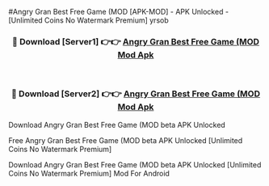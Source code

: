 #Angry Gran Best Free Game (MOD [APK-MOD] - APK Unlocked - [Unlimited Coins No Watermark Premium] yrsob



<div align="center">

<h3>🔴 Download [Server1] 👉👉 <a href="https://momento.my/?title=Angry_Gran_Best_Free_Game_(MOD">Angry Gran Best Free Game (MOD Mod Apk</a></h3><br>

<h3>🔴 Download [Server2] 👉👉 <a href="https://momento.my/?title=Angry_Gran_Best_Free_Game_(MOD">Angry Gran Best Free Game (MOD Mod Apk</a></h3>
</div>



Download Angry Gran Best Free Game (MOD beta APK Unlocked

Free Angry Gran Best Free Game (MOD beta APK Unlocked [Unlimited Coins No Watermark Premium]

Download Angry Gran Best Free Game (MOD beta APK Unlocked [Unlimited Coins No Watermark Premium] Mod For Android
